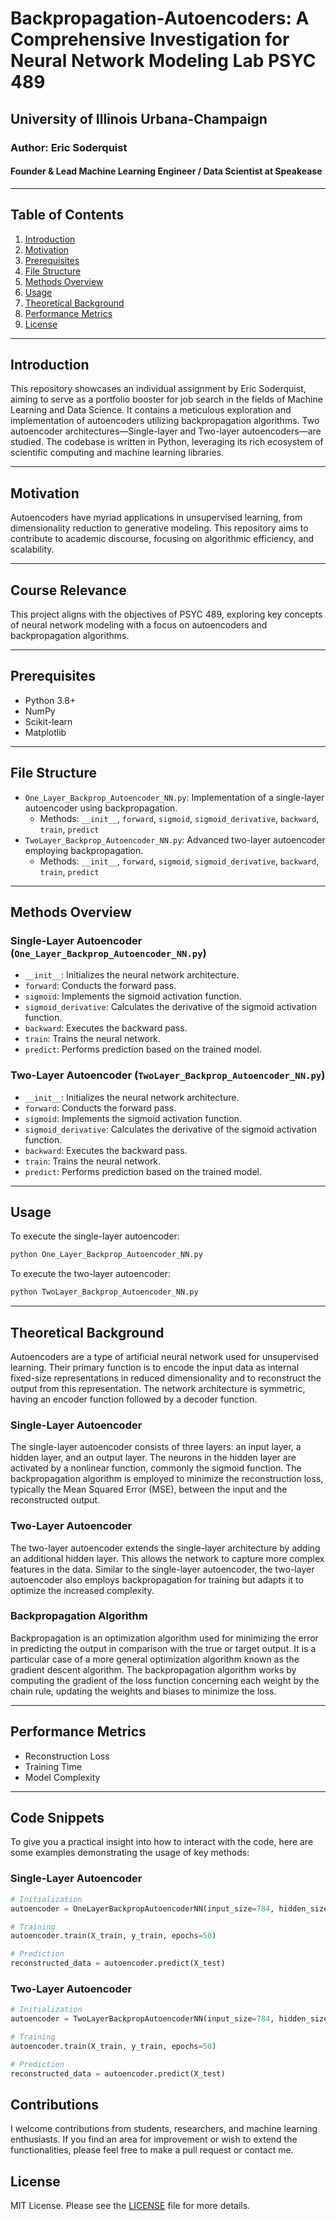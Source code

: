 # Backpropagation-Autoencoders: A Comprehensive Investigation for Neural Network Modeling Lab PSYC 489
## University of Illinois Urbana-Champaign
### Author: Eric Soderquist
#### Founder & Lead Machine Learning Engineer / Data Scientist at Speakease

---

## Table of Contents
1. [Introduction](#introduction)
2. [Motivation](#motivation)
3. [Prerequisites](#prerequisites)
5. [File Structure](#file-structure)
6. [Methods Overview](#methods-overview)
7. [Usage](#usage)
8. [Theoretical Background](#theoretical-background)
9. [Performance Metrics](#performance-metrics)
10. [License](#license)

---

## Introduction

This repository showcases an individual assignment by Eric Soderquist, aiming to serve as a portfolio booster for job search in the fields of Machine Learning and Data Science. It contains a meticulous exploration and implementation of autoencoders utilizing backpropagation algorithms. Two autoencoder architectures—Single-layer and Two-layer autoencoders—are studied. The codebase is written in Python, leveraging its rich ecosystem of scientific computing and machine learning libraries.

---

## Motivation

Autoencoders have myriad applications in unsupervised learning, from dimensionality reduction to generative modeling. This repository aims to contribute to academic discourse, focusing on algorithmic efficiency, and scalability.

---

## Course Relevance

This project aligns with the objectives of PSYC 489, exploring key concepts of neural network modeling with a focus on autoencoders and backpropagation algorithms.

---

## Prerequisites

- Python 3.8+
- NumPy
- Scikit-learn
- Matplotlib

---

## File Structure

- `One_Layer_Backprop_Autoencoder_NN.py`: Implementation of a single-layer autoencoder using backpropagation.
    - Methods: `__init__`, `forward`, `sigmoid`, `sigmoid_derivative`, `backward`, `train`, `predict`
- `TwoLayer_Backprop_Autoencoder_NN.py`: Advanced two-layer autoencoder employing backpropagation.
    - Methods: `__init__`, `forward`, `sigmoid`, `sigmoid_derivative`, `backward`, `train`, `predict`

---

## Methods Overview

### Single-Layer Autoencoder (`One_Layer_Backprop_Autoencoder_NN.py`)

- `__init__`: Initializes the neural network architecture.
- `forward`: Conducts the forward pass.
- `sigmoid`: Implements the sigmoid activation function.
- `sigmoid_derivative`: Calculates the derivative of the sigmoid activation function.
- `backward`: Executes the backward pass.
- `train`: Trains the neural network.
- `predict`: Performs prediction based on the trained model.

### Two-Layer Autoencoder (`TwoLayer_Backprop_Autoencoder_NN.py`)

- `__init__`: Initializes the neural network architecture.
- `forward`: Conducts the forward pass.
- `sigmoid`: Implements the sigmoid activation function.
- `sigmoid_derivative`: Calculates the derivative of the sigmoid activation function.
- `backward`: Executes the backward pass.
- `train`: Trains the neural network.
- `predict`: Performs prediction based on the trained model.

---

## Usage

To execute the single-layer autoencoder:

```bash
python One_Layer_Backprop_Autoencoder_NN.py
```

To execute the two-layer autoencoder:

```bash
python TwoLayer_Backprop_Autoencoder_NN.py
```

---


## Theoretical Background

Autoencoders are a type of artificial neural network used for unsupervised learning. Their primary function is to encode the input data as internal fixed-size representations in reduced dimensionality and to reconstruct the output from this representation. The network architecture is symmetric, having an encoder function followed by a decoder function.

### Single-Layer Autoencoder

The single-layer autoencoder consists of three layers: an input layer, a hidden layer, and an output layer. The neurons in the hidden layer are activated by a nonlinear function, commonly the sigmoid function. The backpropagation algorithm is employed to minimize the reconstruction loss, typically the Mean Squared Error (MSE), between the input and the reconstructed output.

### Two-Layer Autoencoder

The two-layer autoencoder extends the single-layer architecture by adding an additional hidden layer. This allows the network to capture more complex features in the data. Similar to the single-layer autoencoder, the two-layer autoencoder also employs backpropagation for training but adapts it to optimize the increased complexity.

### Backpropagation Algorithm

Backpropagation is an optimization algorithm used for minimizing the error in predicting the output in comparison with the true or target output. It is a particular case of a more general optimization algorithm known as the gradient descent algorithm. The backpropagation algorithm works by computing the gradient of the loss function concerning each weight by the chain rule, updating the weights and biases to minimize the loss.



---

## Performance Metrics

- Reconstruction Loss
- Training Time
- Model Complexity

---

## Code Snippets

To give you a practical insight into how to interact with the code, here are some examples demonstrating the usage of key methods:

### Single-Layer Autoencoder

```python
# Initialization
autoencoder = OneLayerBackpropAutoencoderNN(input_size=784, hidden_size=128, output_size=784)

# Training
autoencoder.train(X_train, y_train, epochs=50)

# Prediction
reconstructed_data = autoencoder.predict(X_test)
```

### Two-Layer Autoencoder

```python
# Initialization
autoencoder = TwoLayerBackpropAutoencoderNN(input_size=784, hidden_size1=128, hidden_size2=64, output_size=784)

# Training
autoencoder.train(X_train, y_train, epochs=50)

# Prediction
reconstructed_data = autoencoder.predict(X_test)
```


## Contributions

I welcome contributions from students, researchers, and machine learning enthusiasts. If you find an area for improvement or wish to extend the functionalities, please feel free to make a pull request or contact me.



## License

MIT License. Please see the [LICENSE](LICENSE.md) file for more details.


